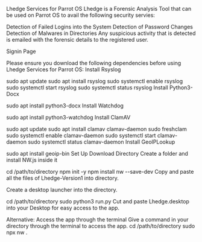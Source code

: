 Lhedge Services for Parrot OS
Lhedge is a Forensic Analysis Tool that can be used on Parrot OS to avail the following security servies:

Detection of Failed Logins into the System
Detection of Password Changes
Detection of Malwares in Directories
Any suspicious activity that is detected is emailed with the forensic details to the registered user.

Signin Page

Please ensure you download the following dependencies before using Lhedge Services for Parrot OS:
Install Rsyslog

sudo apt update
sudo apt install rsyslog
sudo systemctl enable rsyslog
sudo systemctl start rsyslog
sudo systemctl status rsyslog
Install Python3-Docx

sudo apt install python3-docx
Install Watchdog

sudo apt install python3-watchdog
Install ClamAV

sudo apt update
sudo apt install clamav clamav-daemon
sudo freshclam
sudo systemctl enable clamav-daemon
sudo systemctl start clamav-daemon
sudo systemctl status clamav-daemon
Install GeoIPLookup

sudo apt install geoip-bin
Set Up Download Directory
Create a folder and install NW.js inside it

cd /path/to/directory
npm init -y
npm install nw --save-dev
Copy and paste all the files of Lhedge-Version1 into directory.

Create a desktop launcher into the directory.

cd /path/to/directory
sudo python3 run.py
Cut and paste Lhedge.desktop into your Desktop for easy access to the app.

Alternative: Access the app through the terminal
Give a command in your directory through the terminal to access the app.
cd /path/to/directory
sudo npx nw .
